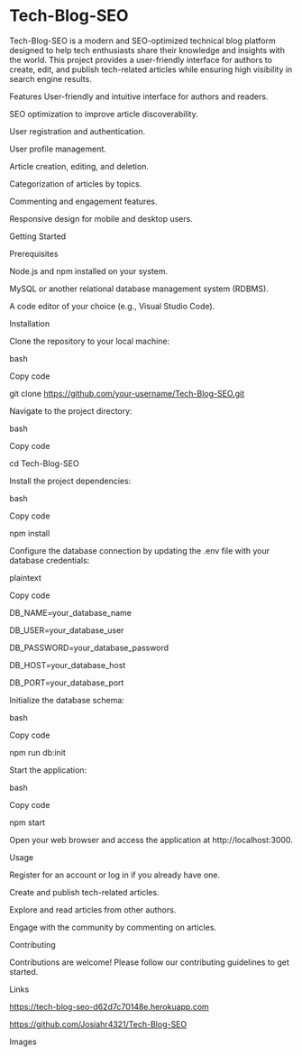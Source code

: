 # Tech-Blog-SEO

Tech-Blog-SEO is a modern and SEO-optimized technical blog platform designed to help tech enthusiasts share their knowledge and insights with the world. This project provides a user-friendly interface for authors to create, edit, and publish tech-related articles while ensuring high visibility in search engine results.

Features
User-friendly and intuitive interface for authors and readers.

SEO optimization to improve article discoverability.

User registration and authentication.

User profile management.

Article creation, editing, and deletion.

Categorization of articles by topics.

Commenting and engagement features.

Responsive design for mobile and desktop users.

Getting Started

Prerequisites

Node.js and npm installed on your system.

MySQL or another relational database management system (RDBMS).

A code editor of your choice (e.g., Visual Studio Code).

Installation

Clone the repository to your local machine:

bash

Copy code

git clone https://github.com/your-username/Tech-Blog-SEO.git

Navigate to the project directory:

bash

Copy code

cd Tech-Blog-SEO

Install the project dependencies:

bash

Copy code

npm install

Configure the database connection by updating the .env file with your database credentials:

plaintext

Copy code

DB_NAME=your_database_name

DB_USER=your_database_user

DB_PASSWORD=your_database_password

DB_HOST=your_database_host

DB_PORT=your_database_port

Initialize the database schema:

bash

Copy code

npm run db:init

Start the application:

bash

Copy code

npm start

Open your web browser and access the application at http://localhost:3000.

Usage

Register for an account or log in if you already have one.

Create and publish tech-related articles.

Explore and read articles from other authors.

Engage with the community by commenting on articles.

Contributing

Contributions are welcome! Please follow our contributing guidelines to get started.

Links 

https://tech-blog-seo-d62d7c70148e.herokuapp.com

https://github.com/Josiahr4321/Tech-Blog-SEO


Images
